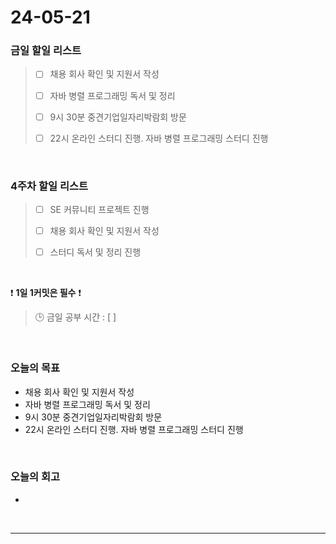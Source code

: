 # 24-05-21
### 금일 할일 리스트
> - [ ]  채용 회사 확인 및 지원서 작성
>
> - [ ]  자바 병렬 프로그래밍 독서 및 정리
>
> - [ ]  9시 30분 중견기업일자리박람회 방문
>
> - [ ]  22시 온라인 스터디 진행. 자바 병렬 프로그래밍 스터디 진행

<br/>

### 4주차 할일 리스트  
> - [ ]  SE 커뮤니티 프로젝트 진행
>
> - [ ]  채용 회사 확인 및 지원서 작성
>
> - [ ]  스터디 독서 및 정리 진행

<br/>

❗ **1일 1커밋은 필수** ❗
> 🕒 금일 공부 시간 : [  ]

<br/>

### 오늘의 목표
- 채용 회사 확인 및 지원서 작성
- 자바 병렬 프로그래밍 독서 및 정리
- 9시 30분 중견기업일자리박람회 방문
- 22시 온라인 스터디 진행. 자바 병렬 프로그래밍 스터디 진행


<br>

### 오늘의 회고
- 


<br/>

------------  
